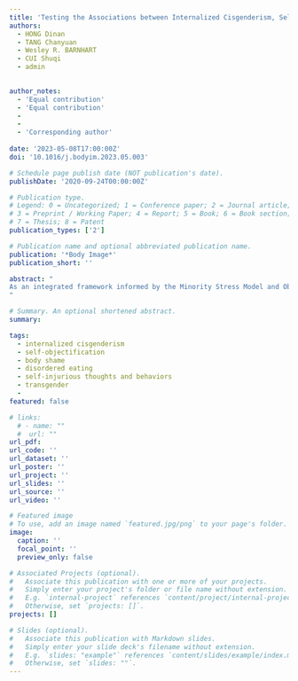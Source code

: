 ```yaml
---
title: 'Testing the Associations between Internalized Cisgenderism, Self-Objectification, Body Shame, and Mental Health Correlates in the framework of the Pantheoretical Model of Dehumanization: A Study in Chinese Transgender Adults'
authors:
  - HONG Dinan
  - TANG Chanyuan
  - Wesley R. BARNHART
  - CUI Shuqi
  - admin
 

author_notes:
  - 'Equal contribution'
  - 'Equal contribution'
  - 
  - 
  - 'Corresponding author'
 
date: '2023-05-08T17:00:00Z'
doi: '10.1016/j.bodyim.2023.05.003'

# Schedule page publish date (NOT publication's date).
publishDate: '2020-09-24T00:00:00Z'

# Publication type.
# Legend: 0 = Uncategorized; 1 = Conference paper; 2 = Journal article;
# 3 = Preprint / Working Paper; 4 = Report; 5 = Book; 6 = Book section;
# 7 = Thesis; 8 = Patent
publication_types: ['2']

# Publication name and optional abbreviated publication name.
publication: '*Body Image*'
publication_short: ''

abstract: "
As an integrated framework informed by the Minority Stress Model and Objectification Theory, the Pantheoretical Model of Dehumanization was proposed to better understand mental health outcomes in transgender individuals. With a sample of 200 Chinese transgender adults, the present study tested the associations and potential mechanisms between internalized cisgenderism, self-objectification, body shame, and mental health correlates in the framework of the Pantheoretical Model of Dehumanization. Correlation and regression analyses were used. Results showed that internalized cisgenderism was positively related to body shame, psychological distress, disordered eating, non-suicidal self-injury (NSSI), suicidal ideation, and suicide attempts. Body shame showed significant indirect effects in the association between internalized cisgenderism and suicide attempts, and in the associations between internalized cisgenderism and psychological distress, disordered eating, and NSSI. In addition, body shame had significant indirect effects in the associations between body surveillance and disordered eating, NSSI, and suicide attempts, and in the association between body surveillance and psychological distress. As the first study testing the associations of core variables in the Pantheoretical Model of Dehumanization in a Chinese transgender sample, the findings largely supported the model in describing meaningful variance in Chinese transgender adults’ psychological distress, disordered eating, and self-injurious thoughts and behaviors.
"

# Summary. An optional shortened abstract.
summary: 

tags:
  - internalized cisgenderism
  - self-objectification
  - body shame
  - disordered eating
  - self-injurious thoughts and behaviors
  - transgender
  - 
featured: false

# links:
  # - name: ""
  #  url: ""
url_pdf: 
url_code: ''
url_dataset: ''
url_poster: ''
url_project: ''
url_slides: ''
url_source: ''
url_video: ''

# Featured image
# To use, add an image named `featured.jpg/png` to your page's folder.
image:
  caption: ''
  focal_point: ''
  preview_only: false

# Associated Projects (optional).
#   Associate this publication with one or more of your projects.
#   Simply enter your project's folder or file name without extension.
#   E.g. `internal-project` references `content/project/internal-project/index.md`.
#   Otherwise, set `projects: []`.
projects: []

# Slides (optional).
#   Associate this publication with Markdown slides.
#   Simply enter your slide deck's filename without extension.
#   E.g. `slides: "example"` references `content/slides/example/index.md`.
#   Otherwise, set `slides: ""`.
---
```

